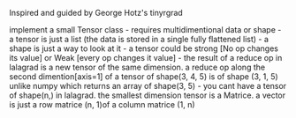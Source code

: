 Inspired and guided by George Hotz's tinyrgrad 

implement a small Tensor class
        - requires multidimentional data or shape
        - a tensor is just a list (the data is stored in a single fully flattened list)
        - a shape is just a way to look at it
        - a tensor could be strong [No op changes its value] or Weak [every op changes it value]
        - the result of a reduce op in lalagrad is a new tensor of the same dimension. a reduce op along the 
        second dimention[axis=1] of a tensor of shape(3, 4, 5) is of shape (3, 1, 5) unlike numpy which returns an array of shape(3, 5)
        - you cant have a tensor of shape(n,) in lalagrad. the smallest dimension tensor is a Matrice. a vector is just a row matrice (n, 1)of a column matrice (1, n)